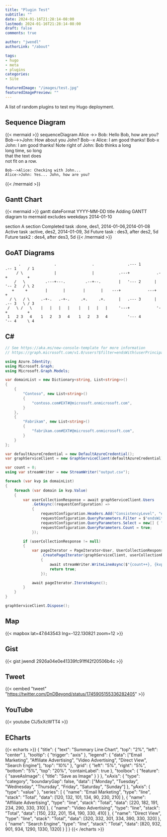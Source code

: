 ```yaml
---
title: "Plugin Test"
subtitle: ""
date: 2024-01-16T21:28:14-08:00
lastmod: 2024-01-16T21:28:14-08:00
draft: false
comments: true

author: "jwendl"
authorLink: "/about"

tags:
- hugo
- meta
- plugins
categories:
- Site

featuredImage: "/images/test.jpg"
featuredImagePreview: ""
---
```


A list of random plugins to test my Hugo deployment.

<!--more-->

## Sequence Diagram

{{< mermaid >}}
sequenceDiagram
    Alice ->> Bob: Hello Bob, how are you?
    Bob-->>John: How about you John?
    Bob--x Alice: I am good thanks!
    Bob-x John: I am good thanks!
    Note right of John: Bob thinks a long<br/>long time, so long<br/>that the text does<br/>not fit on a row.

    Bob-->Alice: Checking with John...
    Alice->John: Yes... John, how are you?
{{< /mermaid >}}

## Gantt Chart

{{< mermaid >}}
gantt
dateFormat  YYYY-MM-DD
title Adding GANTT diagram to mermaid
excludes weekdays 2014-01-10

section A section
Completed task            :done,    des1, 2014-01-06,2014-01-08
Active task               :active,  des2, 2014-01-09, 3d
Future task               :         des3, after des2, 5d
Future task2               :         des4, after des3, 5d
{{< /mermaid >}}

## GoAT Diagrams

``` goat
      .               .                .               .--- 1          .-- 1     / 1
     / \              |                |           .---+            .-+         +
    /   \         .---+---.         .--+--.        |   '--- 2      |   '-- 2   / \ 2
   +     +        |       |        |       |    ---+            ---+          +
  / \   / \     .-+-.   .-+-.     .+.     .+.      |   .--- 3      |   .-- 3   \ / 3
 /   \ /   \    |   |   |   |    |   |   |   |     '---+            '-+         +
 1   2 3   4    1   2   3   4    1   2   3   4         '--- 4          '-- 4     \ 4

```

## C\#

``` csharp
// See https://aka.ms/new-console-template for more information
// https://graph.microsoft.com/v1.0/users?$filter=endsWith(userPrincipalName, 'contoso.com%23EXT%23%40microsoft.onmicrosoft.com')&$select=userPrincipalName&$count=true

using Azure.Identity;
using Microsoft.Graph;
using Microsoft.Graph.Models;

var domainList = new Dictionary<string, List<string>>()
{
    {
        "Contoso", new List<string>()
        {
            "contoso.com#EXT#@microsoft.onmicrosoft.com",
        }
    },
    {
        "Fabrikam", new List<string>()
        {
            "fabrikam.com#EXT#@microsoft.onmicrosoft.com",
        }
    }
};

var defaultAzureCredential = new DefaultAzureCredential();
var graphServiceClient = new GraphServiceClient(defaultAzureCredential);

var count = 0;
using var streamWriter = new StreamWriter("output.csv");

foreach (var kvp in domainList)
{
    foreach (var domain in kvp.Value)
    {
        var userCollectionResponse = await graphServiceClient.Users
            .GetAsync((requestConfiguration) =>
            {
                requestConfiguration.Headers.Add("ConsistencyLevel", "eventual");
                requestConfiguration.QueryParameters.Filter = $"endsWith(userPrincipalName, '{domain}')";
                requestConfiguration.QueryParameters.Select = new[] { "id, displayName, userPrincipalName" };
                requestConfiguration.QueryParameters.Count = true;
            });

        if (userCollectionResponse != null)
        {
            var pageIterator = PageIterator<User, UserCollectionResponse>
                .CreatePageIterator(graphServiceClient, userCollectionResponse, async (user) =>
                {
                    await streamWriter.WriteLineAsync($"{count++}, {kvp.Key}, {user.Id}, {user.DisplayName}, {user.UserPrincipalName}");
                    return true;
                });

            await pageIterator.IterateAsync();
        }
    }
}

graphServiceClient.Dispose();

```

## Map

{{< mapbox lat=47.643543 lng=-122.130821 zoom=12 >}}

## Gist

{{< gist jwendl 2926a04e0e41339fc91ff42f20506b4c >}}

## Tweet

{{< oembed "tweet" "https://twitter.com/DnDBeyond/status/1745905155336282405" >}}

## YouTube

{{< youtube ClJ5xXcWTT4 >}}

## ECharts

{{< echarts >}}
{
  "title": {
    "text": "Summary Line Chart",
    "top": "2%",
    "left": "center"
  },
  "tooltip": {
    "trigger": "axis"
  },
  "legend": {
    "data": ["Email Marketing", "Affiliate Advertising", "Video Advertising", "Direct View", "Search Engine"],
    "top": "10%"
  },
  "grid": {
    "left": "5%",
    "right": "5%",
    "bottom": "5%",
    "top": "20%",
    "containLabel": true
  },
  "toolbox": {
    "feature": {
      "saveAsImage": {
        "title": "Save as Image"
      }
    }
  },
  "xAxis": {
    "type": "category",
    "boundaryGap": false,
    "data": ["Monday", "Tuesday", "Wednesday", "Thursday", "Friday", "Saturday", "Sunday"]
  },
  "yAxis": {
    "type": "value"
  },
  "series": [
    {
      "name": "Email Marketing",
      "type": "line",
      "stack": "Total",
      "data": [120, 132, 101, 134, 90, 230, 210]
    },
    {
      "name": "Affiliate Advertising",
      "type": "line",
      "stack": "Total",
      "data": [220, 182, 191, 234, 290, 330, 310]
    },
    {
      "name": "Video Advertising",
      "type": "line",
      "stack": "Total",
      "data": [150, 232, 201, 154, 190, 330, 410]
    },
    {
      "name": "Direct View",
      "type": "line",
      "stack": "Total",
      "data": [320, 332, 301, 334, 390, 330, 320]
    },
    {
      "name": "Search Engine",
      "type": "line",
      "stack": "Total",
      "data": [820, 932, 901, 934, 1290, 1330, 1320]
    }
  ]
}
{{< /echarts >}}
